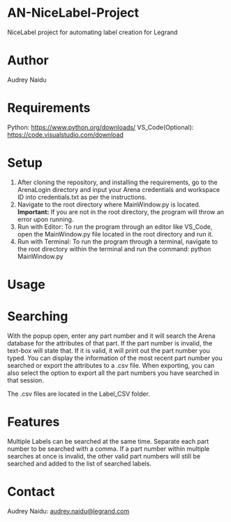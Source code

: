 # AN-NiceLabel-Project
NiceLabel project for automating label creation for Legrand

# Author
Audrey Naidu

# Requirements
Python: https://www.python.org/downloads/
VS_Code(Optional): https://code.visualstudio.com/download

# Setup
1. After cloning the repository, and installing the requirements, go to the ArenaLogin directory and input your Arena credentials and workspace ID into credentials.txt as per the instructions.
2. Navigate to the root directory where MainWindow.py is located. 
   **Important:** If you are not in the root directory, the program will throw an error upon running.
4. Run with Editor: To run the program through an editor like VS_Code, open the MainWindow.py file located in the root directory and run it. 
3. Run with Terminal: To run the program through a terminal, navigate to the root directory within the terminal and run the command: python MainWindow.py

# Usage
# Searching
With the popup open, enter any part number and it will search the Arena database for the attributes of that part. If the part number is invalid, the text-box will state that. If it is valid, it will print out the part number you typed. You can display the information of the most recent part number you searched or export the attributes to a .csv file. When exporting, you can also select the option to export all the part numbers you have searched in that session. 

The .csv files are located in the Label_CSV folder.

# Features
Multiple Labels can be searched at the same time. Separate each part number to be searched with a comma.
If a part number within multiple searches at once is invalid, the other valid part numbers will still be searched and added to the list of searched labels.

# Contact
Audrey Naidu: audrey.naidu@legrand.com

